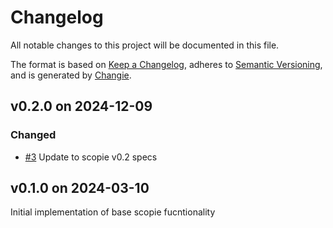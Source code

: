 # Changelog
All notable changes to this project will be documented in this file.

The format is based on [Keep a Changelog](https://keepachangelog.com/en/1.0.0/),
adheres to [Semantic Versioning](https://semver.org/spec/v2.0.0.html),
and is generated by [Changie](https://github.com/miniscruff/changie).


## v0.2.0 on 2024-12-09
### Changed
* [#3](https://github.com/miniscruff/scopie-js/issues/3) Update to scopie v0.2 specs

## v0.1.0 on 2024-03-10
Initial implementation of base scopie fucntionality
